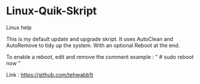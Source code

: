 # Linux-Quik-Skript
Linux help

This is my default update and upgrade skript.
It uses AutoClean and AutoRemove to tidy up the system.
With an optional Reboot at the end.

To enable a reboot, edit and remove the comment
example : 
" # sudo reboot now "


Link : https://github.com/tehwabb1t
